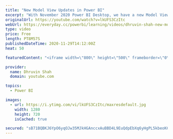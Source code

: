 ```yaml
---
title: "New Model View Updates in Power BI"
excerpt: "With November 2020 Power BI Desktop, we have a new Model View available for exploring. During this video, I am going to talk about how the new Model view will be looking like in Power BI Desktop. Power BI Desktop launched some new icons for the Model view. We need to upgrade our Model view first. Once"
originalUrl: https://youtube.com/watch?v=lkUFS3CzItc
webUrl: https://everyday.cc/powerbi/learning/videos/dhruvin-shah-new-model-view-updates-in-power-bi/
type: video
price: Free
length: PT8M57S
publishedDateTime: 2020-11-29T14:12:00Z
heat: 50

featuredContent: "<iframe width=\"800\" height=\"500\" frameborder=\"0\" src=\"https://www.youtube.com/embed/lkUFS3CzItc\" allow=\"accelerometer; autoplay; encrypted-media; gyroscope; picture-in-picture\" allowfullscreen></iframe>"

provider:
  name: Dhruvin Shah
  domain: youtube.com

topics:
  - Power BI

images:
  - url: https://i.ytimg.com/vi/lkUFS3CzItc/maxresdefault.jpg
    width: 1280
    height: 720
    isCached: true

secured: "sB71BQBKJ6YpO6yqOJw35MJkHGAnccxAuBBD4L9EuQdpEbXq6yHgPL5kbeoKC4ROwwJfS84R2z6svzLjYZyP4IVjE/+lqVxq/46DA+IaQAq2qZbrAhwiwokR9wVN+TmcK4SiqFE36fKkbPdB+i55fubjUaivzrbMPIQcpRD1M2Lr5RKsjlpcF/uU8+OqsdvoZBxl9SX2RytXVOpWbZW23Eh6AGjVHZOgkmWJDh8WJ2VLZnM5CJl1h4QsG0jS9MvWGjhPTVAe/7rmS5f8m8WoWnFgdCKm7RNHOTd5/ZLBAtYEeA3qjZ/MGwVZ4oNikPeOsmo3kNi+Go7WABrZFtTx/PyQZVdQvaANOUMeX+r1iuNPjsvU5pQzx0mwLWyOWXogrdwq1o+PJbSqKczXT+JDM0tFjNRBXBl8wHD1zbK4CMU=;oe/2hi1qGCIqCtwKA/Z18Q=="
---
```


